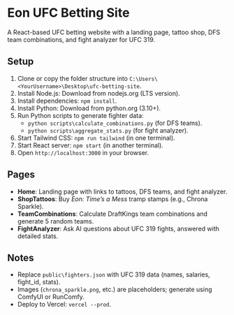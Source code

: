 # Eon UFC Betting Site

A React-based UFC betting website with a landing page, tattoo shop, DFS team combinations, and fight analyzer for UFC 319.

## Setup

1. Clone or copy the folder structure into `C:\Users\<YourUsername>\Desktop\ufc-betting-site`.
2. Install Node.js: Download from nodejs.org (LTS version).
3. Install dependencies: `npm install`.
4. Install Python: Download from python.org (3.10+).
5. Run Python scripts to generate fighter data:
   - `python scripts\calculate_combinations.py` (for DFS teams).
   - `python scripts\aggregate_stats.py` (for fight analyzer).
6. Start Tailwind CSS: `npm run tailwind` (in one terminal).
7. Start React server: `npm start` (in another terminal).
8. Open `http://localhost:3000` in your browser.

## Pages

- **Home**: Landing page with links to tattoos, DFS teams, and fight analyzer.
- **ShopTattoos**: Buy _Eon: Time’s a Mess_ tramp stamps (e.g., Chrona Sparkle).
- **TeamCombinations**: Calculate DraftKings team combinations and generate 5 random teams.
- **FightAnalyzer**: Ask AI questions about UFC 319 fights, answered with detailed stats.

## Notes

- Replace `public\fighters.json` with UFC 319 data (names, salaries, fight_id, stats).
- Images (`chrona_sparkle.png`, etc.) are placeholders; generate using ComfyUI or RunComfy.
- Deploy to Vercel: `vercel --prod`.
